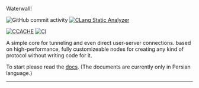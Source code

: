 Waterwall!

![GitHub commit activity](https://img.shields.io/github/commit-activity/m/radkesvat/WaterWall)
[![CLang Static Analyzer](https://github.com/radkesvat/WaterWall/actions/workflows/clang_static_analyzer.yml/badge.svg)](https://github.com/radkesvat/WaterWall/actions/workflows/clang_static_analyzer.yml)

[![CCACHE](https://github.com/radkesvat/WaterWall/actions/workflows/ccache.yml/badge.svg)](https://github.com/radkesvat/WaterWall/actions/workflows/ccache.yml)
[![CI](https://github.com/radkesvat/WaterWall/actions/workflows/ci.yaml/badge.svg)](https://github.com/radkesvat/WaterWall/actions/workflows/ci.yaml)


A simple core for tunneling and even direct user-server connections. based on high-performance, fully customizeable nodes for creating any kind of protocol without writing code for it.

To start please read the [docs](https://radkesvat.github.io/WaterWall-Docs/). (The documents are currently only in Persian language.)

---


<!-- # Plan

- [x] Restructure the project into a much cleaner design  
- [ ] Remove OpenSSL/WolfSSL client, create a TLS client using curl-impersonate  
- [ ] Rework OpenSSL server, configure options to match Nginx identically  
- [ ] Focus on HTTP/1 or HTTP/2, make every option configurable via JSON  
- [ ] Redesign Layer 3 nodes with a different architecture  
- [x] Add support for WireGuard  
- [ ] Add support for Router  
- [ ] Implement more transports like HTTP/3 or a stream control node  
 -->
<!-- 

# Donation

Those who are willing to donate can send to this TRX wallet

```
TJpNiqtg3ddkrToUxm6tGhEaoaU9i1UK5c
```

Thanks for the support! ❤ -->
